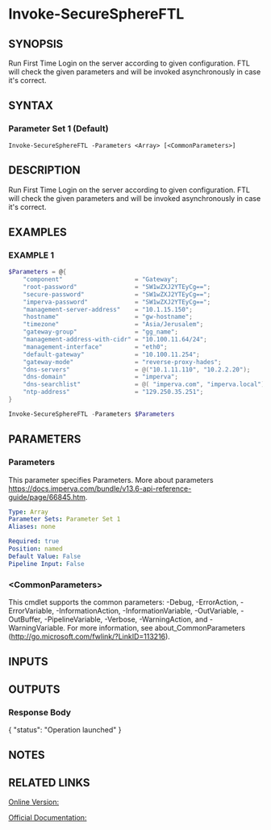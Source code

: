 ﻿# Invoke-SecureSphereFTL

## SYNOPSIS
Run First Time Login on the server according to given configuration. FTL will check the given parameters and will be invoked asynchronously in case it's correct.

## SYNTAX

### Parameter Set 1 (Default)
```
Invoke-SecureSphereFTL -Parameters <Array> [<CommonParameters>]
```

## DESCRIPTION
Run First Time Login on the server according to given configuration. FTL will check the given parameters and will be invoked asynchronously in case it's correct.

## EXAMPLES

### EXAMPLE 1

```powershell
$Parameters = @{
    "component"                    = "Gateway";
    "root-password"                = "SW1wZXJ2YTEyCg==";
    "secure-password"              = "SW1wZXJ2YTEyCg==";
    "imperva-password"             = "SW1wZXJ2YTEyCg==";
    "management-server-address"    = "10.1.15.150";
    "hostname"                     = "gw-hostname";
    "timezone"                     = "Asia/Jerusalem";
    "gateway-group"                = "gg_name";
    "management-address-with-cidr" = "10.100.11.64/24";
    "management-interface"         = "eth0";
    "default-gateway"              = "10.100.11.254";
    "gateway-mode"                 = "reverse-proxy-hades";
    "dns-servers"                  = @("10.1.11.110", "10.2.2.20");
    "dns-domain"                   = "imperva";
    "dns-searchlist"               = @( "imperva.com", "imperva.local");
    "ntp-address"                  = "129.250.35.251";
}

Invoke-SecureSphereFTL -Parameters $Parameters
```

## PARAMETERS

### Parameters
This parameter specifies Parameters. More about parameters https://docs.imperva.com/bundle/v13.6-api-reference-guide/page/66845.htm.

```yaml
Type: Array
Parameter Sets: Parameter Set 1
Aliases: none

Required: true
Position: named
Default Value: False
Pipeline Input: False
```

### \<CommonParameters\>
This cmdlet supports the common parameters: -Debug, -ErrorAction, -ErrorVariable, -InformationAction, -InformationVariable, -OutVariable, -OutBuffer, -PipelineVariable, -Verbose, -WarningAction, and -WarningVariable. For more information, see about_CommonParameters (http://go.microsoft.com/fwlink/?LinkID=113216).

## INPUTS

## OUTPUTS

### Response Body
{
"status": "Operation launched"
}

## NOTES

## RELATED LINKS

[Online Version:](https://github.com/akshinmustafayev/Documentation/MD)

[Official Documentation:](https://docs.imperva.com/bundle/v13.6-api-reference-guide/page/66845.htm)



